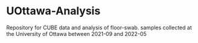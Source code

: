 # UOttawa-Analysis
Repository for CUBE data and analysis of floor-swab. samples collected at the University of Ottawa between 2021-09 and 2022-05
